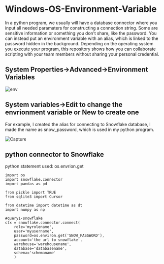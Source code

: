 # Windows-OS-Environment-Variable
In a python program, we usually will have a database connector where you input all needed paramaters for constructing a connection string. Some are sensitive information or something you don't share, like the password. You can instead put an environment variable with an alias, which is linked to the password hidden in the background. Depending on the operating system you execute your program, this repository shows how you can collaborate scripting with your team members without sharing your personal credential.
## System Properties->Advanced->Environment Variables

![env](https://user-images.githubusercontent.com/22305109/234943862-e7f588cf-fc08-494f-be05-65345fccb66c.PNG)
## System variables->Edit to change the envrionment variable or New to create one
For example, I created the alias for connecting to Snowflake database, I made the name as snow_password, which is used in my python program.

![Capture](https://user-images.githubusercontent.com/22305109/234949789-7c857d4f-29c8-40ba-83ef-11cea2fdcf7e.PNG)

## python connector to Snowflake 
python statement used: os.envrion.get
```
import os
import snowflake.connector
import pandas as pd

from pickle import TRUE
from sqlite3 import Cursor

from datetime import datetime as dt
import numpy as np

#query1-snowflake
ctx = snowflake.connector.connect(
    role='myrolename',
    user='myusername',
    password=os.environ.get('SNOW_PASSWORD'),
    account='the url to snowflake',
    warehouse='warehousename',
    database='databasename',
    schema='schemaname'
    )

```
